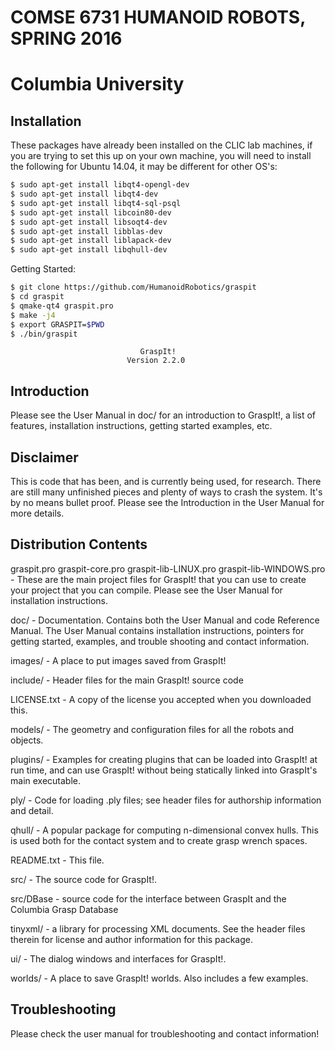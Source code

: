 # COMSE 6731 HUMANOID ROBOTS, SPRING 2016
# Columbia University

## Installation
These packages have already been installed on the CLIC lab machines, if you are trying to set this up on your own machine, you will need to install the following for Ubuntu 14.04, it may be different for other OS's:

```bash
$ sudo apt-get install libqt4-opengl-dev
$ sudo apt-get install libqt4-dev
$ sudo apt-get install libqt4-sql-psql
$ sudo apt-get install libcoin80-dev 
$ sudo apt-get install libsoqt4-dev 
$ sudo apt-get install libblas-dev 
$ sudo apt-get install liblapack-dev 
$ sudo apt-get install libqhull-dev
```

Getting Started:
```bash
$ git clone https://github.com/HumanoidRobotics/graspit
$ cd graspit
$ qmake-qt4 graspit.pro
$ make -j4
$ export GRASPIT=$PWD
$ ./bin/graspit
```

                                 GraspIt!
                              Version 2.2.0 

Introduction 
------------
Please see the User Manual in doc/ for an introduction to GraspIt!, a list of
features, installation instructions, getting started examples, etc.

Disclaimer
----------
This is code that has been, and is currently being used, for research. There 
are still many unfinished pieces and plenty of ways to crash the system.  It's
by no means bullet proof. Please see the Introduction in the User Manual for 
more details.

Distribution Contents
---------------------

graspit.pro
graspit-core.pro
graspit-lib-LINUX.pro
graspit-lib-WINDOWS.pro
	      -  These are the main project files for GraspIt! that you can 
		 use to create your project that you can compile. Please see
		 the User Manual for installation instructions.

doc/          -  Documentation.  Contains both the User Manual and code 
		 Reference Manual. The User Manual contains installation 
		 instructions, pointers for getting started, examples, and 
		 trouble shooting and contact information.

images/       -  A place to put images saved from GraspIt!

include/      -  Header files for the main GraspIt! source code

LICENSE.txt   -  A copy of the license you accepted when you downloaded this.

models/       -  The geometry and configuration files for all the robots and
		objects.

plugins/      -  Examples for creating plugins that can be loaded into GraspIt! 
                 at run time, and can use GraspIt! without being statically linked
		 into GraspIt's main executable.

ply/          - Code for loading .ply files; see header files for authorship 
                information and detail.

qhull/	  - A popular package for computing n-dimensional convex hulls.
		This is used both for the contact system and to create grasp
	      wrench spaces.

README.txt    -  This file.

src/          -  The source code for GraspIt!.

src/DBase     - source code for the interface between GraspIt and the Columbia 
		Grasp Database

tinyxml/	  - a library for processing XML documents. See the header files 
		therein for license and author information for this package.

ui/	        -  The dialog windows and interfaces for GraspIt!.

worlds/       -  A place to save GraspIt! worlds.  Also includes a few
		examples.

Troubleshooting
---------------
Please check the user manual for troubleshooting and contact information!
